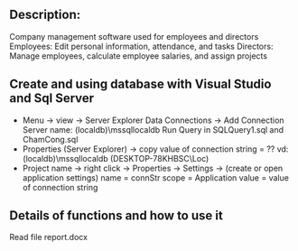 ## Description:
Company management software used for employees and directors
Employees: Edit personal information, attendance, and tasks
Directors: Manage employees, calculate employee salaries, and assign projects

## Create and using database with Visual Studio and Sql Server
- Menu -> view -> Server Explorer
  Data Connections -> Add Connection
  Server name: (localdb)\mssqllocaldb
  Run Query in SQLQuery1.sql and ChamCong.sql
- Properties (Server Explorer) -> copy value of connection string = ?? vd: (localdb)\mssqllocaldb (DESKTOP-78KHBSC\Loc)
- Project name -> right click -> Properties -> Settings -> (create or open application settings)
  name = connStr
  scope = Application
  value = value of connection string

## Details of functions and how to use it
Read file report.docx


